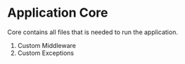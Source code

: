 # Application Core

Core contains all files that is needed to run the application.

1. Custom Middleware
2. Custom Exceptions
